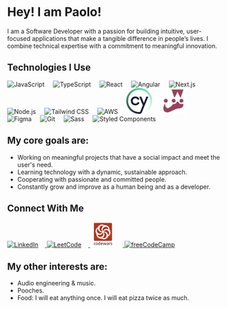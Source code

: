 # Hey! I am Paolo!

I am a Software Developer with a passion for building intuitive, user-focused applications that make a tangible difference in people’s lives. 
I combine technical expertise with a commitment to meaningful innovation.

## Technologies I Use

<p align="left">
  <img src="https://cdn.jsdelivr.net/gh/devicons/devicon/icons/javascript/javascript-original.svg" alt="JavaScript" width="60" height="60" style="margin-right: 1rem;"/>
  <img src="https://cdn.jsdelivr.net/gh/devicons/devicon/icons/typescript/typescript-original.svg" alt="TypeScript" width="60" height="60" style="margin-right: 1rem;"/>
  <img src="https://cdn.jsdelivr.net/gh/devicons/devicon/icons/react/react-original.svg" alt="React" width="60" height="60" style="margin-right: 1rem;"/>
  <img src="https://cdn.jsdelivr.net/gh/devicons/devicon/icons/angularjs/angularjs-original.svg" alt="Angular" width="60" height="60" style="margin-right: 1rem;"/>
  <img src="https://cdn.jsdelivr.net/gh/devicons/devicon/icons/nextjs/nextjs-original.svg" alt="Next.js" width="60" height="60" style="margin-right: 1rem;"/>
  <img src="https://cdn.jsdelivr.net/gh/devicons/devicon/icons/nodejs/nodejs-original.svg" alt="Node.js" width="60" height="60" style="margin-right: 1rem;"/>
  <img src="https://cdn.jsdelivr.net/gh/devicons/devicon/icons/tailwindcss/tailwindcss-original.svg" alt="Tailwind CSS" width="60" height="60" style="margin-right: 1rem;"/>
  <img src="https://upload.wikimedia.org/wikipedia/commons/9/93/Amazon_Web_Services_Logo.svg" alt="AWS" width="60" height="60" style="margin-right: 1rem;"/>
  <img src="img/cypress.png" alt="Cypress" width="60" height="60" style="margin-right: 1rem;"/>
  <img src="img/jest.png" alt="Jest" width="60" height="60" style="margin-right: 1rem;"/>
  <img src="https://cdn.jsdelivr.net/gh/devicons/devicon/icons/figma/figma-original.svg" alt="Figma" width="60" height="60" style="margin-right: 1rem;"/>
  <img src="https://cdn.jsdelivr.net/gh/devicons/devicon/icons/git/git-original.svg" alt="Git" width="60" height="60" style="margin-right: 1rem;"/>
  <img src="https://cdn.jsdelivr.net/gh/devicons/devicon/icons/sass/sass-original.svg" alt="Sass" width="60" height="60" style="margin-right: 1rem;"/>
  <img src="https://raw.githubusercontent.com/styled-components/brand/master/styled-components.png" alt="Styled Components" width="60" height="60" style="margin-right: 1rem;"/>
</p>

## My core goals are:

- Working on meaningful projects that have a social impact and meet the user's need.
- Learning technology with a dynamic, sustainable approach.
- Cooperating with passionate and committed people.
- Constantly grow and improve as a human being and as a developer.

## Connect With Me

<p align="left">
  <a href="https://www.linkedin.com/in/paologhidoni/" target="_blank">
    <img src="https://cdn.jsdelivr.net/gh/devicons/devicon/icons/linkedin/linkedin-original.svg" alt="LinkedIn" width="60" height="60" style="margin-right: 1rem;"/>
  </a>
  <a href="https://leetcode.com/u/IamPaolo/" target="_blank">
    <img src="https://upload.wikimedia.org/wikipedia/commons/1/19/LeetCode_logo_black.png" alt="LeetCode" width="60" height="60" style="margin-right: 1rem;"/>
  </a>
  <a href="https://www.codewars.com/users/PaoloGhidoni" target="_blank">
    <img src="img/codewars.png" alt="Codewars" width="60" height="60" style="margin-right: 1rem;"/>
  </a>
  <a href="https://www.freecodecamp.org/paolo" target="_blank">
    <img src="https://cdn.jsdelivr.net/gh/edent/SuperTinyIcons/images/svg/freecodecamp.svg" alt="freeCodeCamp" width="60" height="60" style="margin-right: 1rem;"/>
  </a>
</p>

## My other interests are:

- Audio engineering & music.
- Pooches.
- Food: I will eat anything once. I will eat pizza twice as much.

